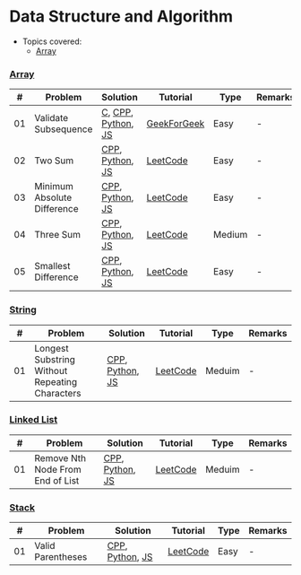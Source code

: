 # Data Structure and Algorithm

* Topics covered:
    * [Array](TODO)
### [Array](https://www.geeksforgeeks.org/arrays-in-c-cpp/)
| #  | Problem | Solution | Tutorial | Type | Remarks |
| --- | --- | --- | --- | --- | --- |
|01| Validate Subsequence | [C](C/Array/1_ValidateSubsequence.c), [CPP](CPP/Array/1_ValidateSubsequence.cpp), [Python](), [JS]() | [GeekForGeek](https://www.geeksforgeeks.org/check-whether-an-array-is-subarray-of-another-array)|Easy|-|
|02| Two Sum | [CPP](CPP/Array/2_TwoSum.cpp), [Python](), [JS]() | [LeetCode](https://leetcode.com/problems/max-consecutive-ones/)|Easy|-|
|03| Minimum Absolute Difference | [CPP](CPP/Array/3_MinimumAbsoluteDifference.cpp), [Python](), [JS]() | [LeetCode](https://leetcode.com/problems/minimum-absolute-difference/)|Easy|-|
|04| Three Sum | [CPP](CPP/Array/4_ThreeSum.cpp), [Python](), [JS]() | [LeetCode](https://leetcode.com/problems/3sum/)|Medium|-|
|05| Smallest Difference | [CPP](CPP/Array/5_SmallestDifference.cpp), [Python](), [JS]() | [LeetCode](https://leetcode.com/)|Easy|-|

### [String](https://www.geeksforgeeks.org/string-data-structure/)
| #  | Problem | Solution | Tutorial | Type | Remarks |
| --- | --- | --- | --- | --- | --- |
|01| Longest Substring Without Repeating Characters | [CPP](CPP/String/1_LongestSubstringWithoutRepeatingCharacters.cpp), [Python](), [JS]() | [LeetCode](https://leetcode.com/problems/longest-substring-without-repeating-characters/)|Meduim|-|


### [Linked List](https://www.geeksforgeeks.org/data-structures/linked-list/)
| #  | Problem | Solution | Tutorial | Type | Remarks |
| --- | --- | --- | --- | --- | --- |
|01| Remove Nth Node From End of List | [CPP](CPP/List/1_RemoveNthNodeFromEndOfList.cpp), [Python](), [JS]() | [LeetCode](https://leetcode.com/problems/remove-nth-node-from-end-of-list/)|Meduim|-|

### [Stack](https://www.geeksforgeeks.org/stack-data-structure/)
| #  | Problem | Solution | Tutorial | Type | Remarks |
| --- | --- | --- | --- | --- | --- |
|01| Valid Parentheses | [CPP](CPP/Stack/1_ValidParentheses.cpp), [Python](), [JS]() | [LeetCode](https://leetcode.com/problems/valid-parentheses/)|Easy|-|
